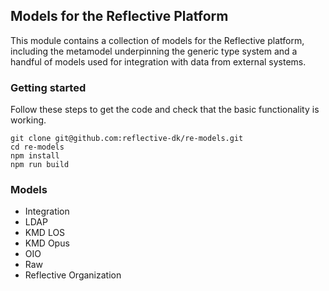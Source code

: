 ## Models for the Reflective Platform ##

This module contains a collection of models for the Reflective platform,
including the metamodel underpinning the generic type system and a handful of
models used for integration with data from external systems.

### Getting started ###

Follow these steps to get the code and check that the basic functionality is
working.

```
git clone git@github.com:reflective-dk/re-models.git
cd re-models
npm install
npm run build
```

### Models ###

* Integration
* LDAP
* KMD LOS
* KMD Opus
* OIO
* Raw
* Reflective Organization
